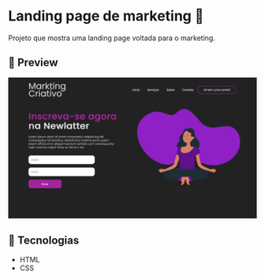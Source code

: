 # Landing page de marketing 📄

Projeto que mostra uma landing page voltada para o marketing.

## 📸 Preview
![Preview](./screenshot/print-projeto.png)

## 🚀 Tecnologias
- HTML
- CSS

